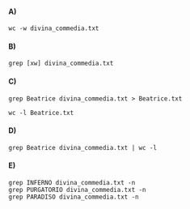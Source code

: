 #### A)

```
wc -w divina_commedia.txt
```

#### B)

```
grep [xw] divina_commedia.txt
```

#### C)


```
grep Beatrice divina_commedia.txt > Beatrice.txt
```

```
wc -l Beatrice.txt
```


#### D)

```
grep Beatrice divina_commedia.txt | wc -l
```



#### E)

```
grep INFERNO divina_commedia.txt -n 
grep PURGATORIO divina_commedia.txt -n 
grep PARADISO divina_commedia.txt -n  
```

